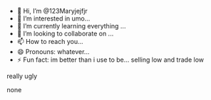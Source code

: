 - 👋 Hi, I’m @123Maryjejfjr
- 👀 I’m interested in umo...
- 🌱 I’m currently learning everything ...
- 💞️ I’m looking to collaborate on ...
- 📫 How to reach you...
- 😄 Pronouns: whatever...
- ⚡ Fun fact: im better than i use to be...
  selling low and trade low
<!---no selling and trade
123Maryjejfjr/123Maryjejfjr is a ✨ special ✨ repository because its `README.md` (this file) appears on your GitHub profile.
You can click the Preview link to take a look at your changes.
--->really ugly
none

